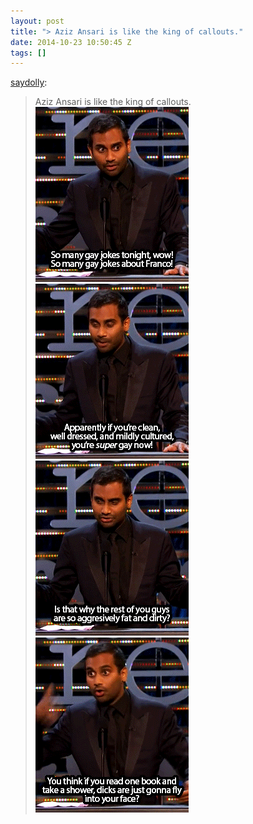 ```yaml
---
layout: post
title: "> Aziz Ansari is like the king of callouts."
date: 2014-10-23 10:50:45 Z
tags: []
---
```

[saydolly](http://saydolly.tumblr.com/post/64898363695):

> Aziz Ansari is like the king of callouts.
![](/media/2014/10/100740705934_0.gif)
![](/media/2014/10/100740705934_1.gif)
![](/media/2014/10/100740705934_2.gif)
![](/media/2014/10/100740705934_3.gif)
